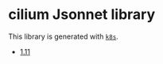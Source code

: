 # cilium Jsonnet library

This library is generated with [`k8s`](https://github.com/jsonnet-libs/k8s).

- [1.11](1.11/README.md)
